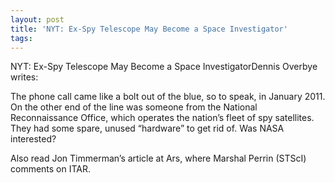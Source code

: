 ```yaml
---
layout: post
title: 'NYT: Ex-Spy Telescope May Become a Space Investigator'
tags: 
---
```

NYT: Ex-Spy Telescope May Become a Space InvestigatorDennis Overbye writes:


  The phone call came like a bolt out of the blue, so to speak, in January 2011. On the other end of the line was someone from the National Reconnaissance Office, which operates the nation’s fleet of spy satellites. They had some spare, unused “hardware” to get rid of. Was NASA interested?


Also read Jon Timmerman’s article at Ars, where Marshal Perrin (STScI) comments on ITAR.
